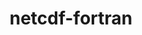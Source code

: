 ---
title: "netcdf-fortran"
layout: cache
categories: [package, develop-2023-05-21]
meta: {"versions": ["4.6.0"], "compilers": ["gcc@=7.3.1"], "oss": ["amzn2"], "platforms": ["linux"], "targets": ["aarch64", "neoverse_n1", "x86_64_v3"], "stacks": ["aws-ahug", "aws-ahug-aarch64", "aws-isc", "aws-isc-aarch64", "root"], "num_specs": 6, "num_specs_by_stack": {"aws-ahug-aarch64": 2, "root": 6, "aws-isc-aarch64": 2, "aws-ahug": 1, "aws-isc": 1}}
spec_details: [{"hash": "lj5ewavkrxozcvtvusm5dx6rtbvjef2r", "compiler": "gcc@=7.3.1", "versions": ["4.6.0"], "os": "amzn2", "platform": "linux", "target": "aarch64", "variants": ["build_system=autotools", "~doc", "+pic", "+shared"], "stacks": ["aws-ahug-aarch64", "root"], "size": "-", "tarball": "https://binaries.spack.io/develop-2023-05-21/build_cache/linux-amzn2-aarch64/gcc-7.3.1/netcdf-fortran-4.6.0/linux-amzn2-aarch64-gcc-7.3.1-netcdf-fortran-4.6.0-lj5ewavkrxozcvtvusm5dx6rtbvjef2r.spack"}, {"hash": "lqwpknwtycom5zdr4qed4ztcbpcpjx4g", "compiler": "gcc@=7.3.1", "versions": ["4.6.0"], "os": "amzn2", "platform": "linux", "target": "aarch64", "variants": ["build_system=autotools", "~doc", "+pic", "+shared"], "stacks": ["aws-isc-aarch64", "root"], "size": "-", "tarball": "https://binaries.spack.io/develop-2023-05-21/build_cache/linux-amzn2-aarch64/gcc-7.3.1/netcdf-fortran-4.6.0/linux-amzn2-aarch64-gcc-7.3.1-netcdf-fortran-4.6.0-lqwpknwtycom5zdr4qed4ztcbpcpjx4g.spack"}, {"hash": "4lgekzl2vxafnzhvjcqvv3m7xhh6z74v", "compiler": "gcc@=7.3.1", "versions": ["4.6.0"], "os": "amzn2", "platform": "linux", "target": "neoverse_n1", "variants": ["build_system=autotools", "~doc", "+pic", "+shared"], "stacks": ["aws-ahug-aarch64", "root"], "size": "-", "tarball": "https://binaries.spack.io/develop-2023-05-21/build_cache/linux-amzn2-neoverse_n1/gcc-7.3.1/netcdf-fortran-4.6.0/linux-amzn2-neoverse_n1-gcc-7.3.1-netcdf-fortran-4.6.0-4lgekzl2vxafnzhvjcqvv3m7xhh6z74v.spack"}, {"hash": "2aubiou3264w4xfzw7xjxwf7ozphqxfm", "compiler": "gcc@=7.3.1", "versions": ["4.6.0"], "os": "amzn2", "platform": "linux", "target": "neoverse_n1", "variants": ["build_system=autotools", "~doc", "+pic", "+shared"], "stacks": ["aws-isc-aarch64", "root"], "size": "-", "tarball": "https://binaries.spack.io/develop-2023-05-21/build_cache/linux-amzn2-neoverse_n1/gcc-7.3.1/netcdf-fortran-4.6.0/linux-amzn2-neoverse_n1-gcc-7.3.1-netcdf-fortran-4.6.0-2aubiou3264w4xfzw7xjxwf7ozphqxfm.spack"}, {"hash": "5y5u7buyyy45gsu55njieb6amxg6ceha", "compiler": "gcc@=7.3.1", "versions": ["4.6.0"], "os": "amzn2", "platform": "linux", "target": "x86_64_v3", "variants": ["build_system=autotools", "~doc", "+pic", "+shared"], "stacks": ["root", "aws-ahug"], "size": "-", "tarball": "https://binaries.spack.io/develop-2023-05-21/build_cache/linux-amzn2-x86_64_v3/gcc-7.3.1/netcdf-fortran-4.6.0/linux-amzn2-x86_64_v3-gcc-7.3.1-netcdf-fortran-4.6.0-5y5u7buyyy45gsu55njieb6amxg6ceha.spack"}, {"hash": "6xfni3vx6oybjn7qtpnzmg2rqszohphw", "compiler": "gcc@=7.3.1", "versions": ["4.6.0"], "os": "amzn2", "platform": "linux", "target": "x86_64_v3", "variants": ["build_system=autotools", "~doc", "+pic", "+shared"], "stacks": ["root", "aws-isc"], "size": "-", "tarball": "https://binaries.spack.io/develop-2023-05-21/build_cache/linux-amzn2-x86_64_v3/gcc-7.3.1/netcdf-fortran-4.6.0/linux-amzn2-x86_64_v3-gcc-7.3.1-netcdf-fortran-4.6.0-6xfni3vx6oybjn7qtpnzmg2rqszohphw.spack"}]
---
